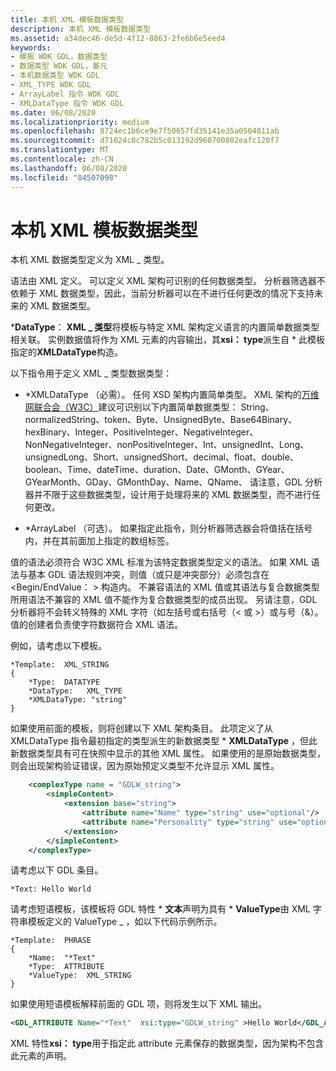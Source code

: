 ```yaml
---
title: 本机 XML 模板数据类型
description: 本机 XML 模板数据类型
ms.assetid: a34dec46-de5d-4f12-8863-2fe6b6e5eed4
keywords:
- 模板 WDK GDL，数据类型
- 数据类型 WDK GDL，基元
- 本机数据类型 WDK GDL
- XML_TYPE WDK GDL
- ArrayLabel 指令 WDK GDL
- XMLDataType 指令 WDK GDL
ms.date: 06/08/2020
ms.localizationpriority: medium
ms.openlocfilehash: 8724ec1b6ce9e7f50657fd35141e35a0504011ab
ms.sourcegitcommit: d71024c0c782b5c013192d960700802eafc120f7
ms.translationtype: MT
ms.contentlocale: zh-CN
ms.lasthandoff: 06/08/2020
ms.locfileid: "84507098"
---
```

# <a name="native-xml-template-data-types"></a>本机 XML 模板数据类型

本机 XML 数据类型定义为 XML \_ 类型。

语法由 XML 定义。 可以定义 XML 架构可识别的任何数据类型。 分析器筛选器不依赖于 XML 数据类型，因此，当前分析器可以在不进行任何更改的情况下支持未来的 XML 数据类型。

\***DataType**： **XML \_ 类型**将模板与特定 XML 架构定义语言的内置简单数据类型相关联。 实例数据值将作为 XML 元素的内容输出，其**xsi： type**派生自 \* 此模板指定的**XMLDataType**构造。

以下指令用于定义 XML \_ 类型数据类型：

- \*XMLDataType （必需）。 任何 XSD 架构内置简单类型。 XML 架构的[万维网联合会（W3C）](https://www.w3.org/XML/Schema#dev)建议可识别以下内置简单数据类型： String、normalizedString、token、Byte、UnsignedByte、Base64Binary、hexBinary、Integer、PositiveInteger、NegativeInteger、NonNegativeInteger、nonPositiveInteger、Int、unsignedInt、Long、unsignedLong、Short、unsignedShort、decimal、float、double、boolean、Time、dateTime、duration、Date、GMonth、GYear、GYearMonth、GDay、GMonthDay、Name、QName、 请注意，GDL 分析器并不限于这些数据类型，设计用于处理将来的 XML 数据类型，而不进行任何更改。

- \*ArrayLabel （可选）。 如果指定此指令，则分析器筛选器会将值括在括号内，并在其前面加上指定的数组标签。

值的语法必须符合 W3C XML 标准为该特定数据类型定义的语法。 如果 XML 语法与基本 GDL 语法规则冲突，则值（或只是冲突部分）必须包含在 <Begin/EndValue： > 构造内。 不兼容语法的 XML 值或其语法与复合数据类型所用语法不兼容的 XML 值不能作为复合数据类型的成员出现。 另请注意，GDL 分析器将不会转义特殊的 XML 字符（如左括号或右括号（< 或 >）或与号（&）。 值的创建者负责使字符数据符合 XML 语法。

例如，请考虑以下模板。

```console
*Template:  XML_STRING
{
    *Type:  DATATYPE
    *DataType:   XML_TYPE
    *XMLDataType: "string"
}
```

如果使用前面的模板，则将创建以下 XML 架构条目。 此项定义了从 XMLDataType 指令最初指定的类型派生的新数据类型 \* **XMLDataType** ，但此新数据类型具有可在快照中显示的其他 XML 属性。 如果使用的是原始数据类型，则会出现架构验证错误，因为原始预定义类型不允许显示 XML 属性。

```xml
    <complexType name = "GDLW_string">
        <simpleContent>
            <extension base="string">
                <attribute name="Name" type="string" use="optional"/>
                <attribute name="Personality" type="string" use="optional"/>
            </extension>
        </simpleContent>
    </complexType>
```

请考虑以下 GDL 条目。

```console
*Text: Hello World
```

请考虑短语模板，该模板将 GDL 特性 \* **文本**声明为具有 \* **ValueType**由 XML 字符串模板定义的 ValueType \_ ，如以下代码示例所示。

```console
*Template:  PHRASE
{
    *Name:  "*Text"
    *Type:  ATTRIBUTE
    *ValueType:  XML_STRING
}
```

如果使用短语模板解释前面的 GDL 项，则将发生以下 XML 输出。

```xml
<GDL_ATTRIBUTE Name="*Text"  xsi:type="GDLW_string" >Hello World</GDL_ATTRIBUTE>
```

XML 特性**xsi： type**用于指定此 attribute 元素保存的数据类型，因为架构不包含此元素的声明。
